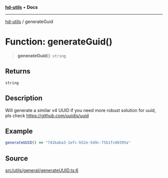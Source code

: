 [**hd-utils**](../README.md) • **Docs**

***

[hd-utils](../globals.md) / generateGuid

# Function: generateGuid()

> **generateGuid**(): `string`

## Returns

`string`

## Description

Will generate a similar v4 UUID
if you need more robust solution for uuid, pls check https://github.com/uuidjs/uuid

## Example

```ts
generateUUID() => "741baba3-1efc-b52e-5d9c-75b1fc80395a"
```

## Source

[src/utils/general/generateUUID.ts:6](https://github.com/AhmadHddad/h-utils/blob/f7bb9ae71f981ffef49079271b9540862594b7e6/src/utils/general/generateUUID.ts#L6)
